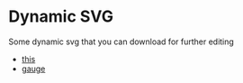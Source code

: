 # Dynamic SVG
Some dynamic svg that you can download for further editing


* [this](https://tdewin.github.io/dynamicsvg/)
* [gauge](https://tdewin.github.io/dynamicsvg/gauge)
